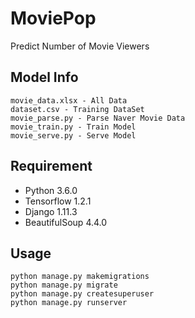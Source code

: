 # MoviePop

Predict Number of Movie Viewers

## Model Info
```
movie_data.xlsx - All Data
dataset.csv - Training DataSet
movie_parse.py - Parse Naver Movie Data
movie_train.py - Train Model
movie_serve.py - Serve Model
```

## Requirement
* Python 3.6.0
* Tensorflow 1.2.1
* Django 1.11.3
* BeautifulSoup 4.4.0


## Usage
```
python manage.py makemigrations
python manage.py migrate
python manage.py createsuperuser
python manage.py runserver
```